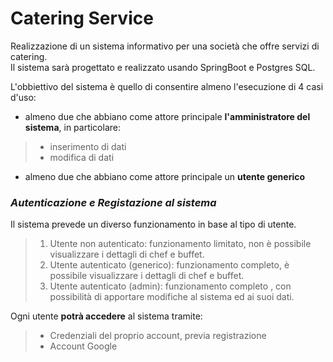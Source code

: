# Catering Service

Realizzazione di un sistema informativo per una società che offre servizi di catering.<br>
Il sistema sarà progettato e realizzato usando SpringBoot e Postgres SQL.<br>

L'obbiettivo del sistema è quello di consentire almeno l'esecuzione di 4 casi d'uso:<br>
* almeno due che abbiano come attore principale <strong>l'amministratore del sistema</strong>, in particolare: <br>
>
>* inserimento di dati
>* modifica di dati 

* almeno due che abbiano come attore principale un <strong>utente generico</strong>


### ***Autenticazione e Registazione al sistema***
Il sistema prevede un diverso funzionamento in base al tipo di utente.<br>
> 1. Utente non autenticato:  funzionamento limitato, non è possibile visualizzare i dettagli di chef e buffet.<br>
> 2. Utente autenticato (generico):  funzionamento completo, è possibile visualizzare i dettagli di chef e buffet.<br>
> 3. Utente autenticato (admin):  funzionamento completo , con possibilità di apportare modifiche al sistema ed ai suoi dati.<br>

Ogni utente **potrà accedere** al sistema tramite:
> * Credenziali del proprio account, previa registrazione 
> * Account Google
